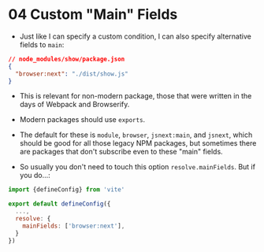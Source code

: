 # 04 Custom "Main" Fields

- Just like I can specify a custom condition, I can also specify alternative fields to `main`:

```json
// node_modules/show/package.json
{
  "browser:next": "./dist/show.js"
}
```

- This is relevant for non-modern package, those that were written in the days of Webpack and Browserify.

- Modern packages should use `exports`.

- The default for these is `module`, `browser`, `jsnext:main`, and `jsnext`, which should be good for all
  those legacy NPM packages, but sometimes there are packages that don't subscribe even to these "main" fields.

- So usually you don't need to touch this option `resolve.mainFields`. But if you do...:

```js
import {defineConfig} from 'vite'

export default defineConfig({
  ...,
  resolve: {
    mainFields: ['browser:next'],
  }
})

```

